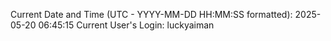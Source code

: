 Current Date and Time (UTC - YYYY-MM-DD HH:MM:SS formatted): 2025-05-20 06:45:15
Current User's Login: luckyaiman
